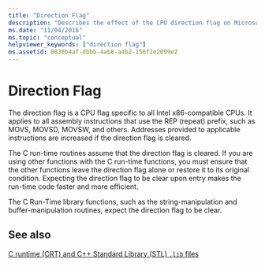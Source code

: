 ```yaml
---
title: "Direction Flag"
description: "Describes the effect of the CPU direction flag on Microsoft C runtime functions."
ms.date: "11/04/2016"
ms.topic: "conceptual"
helpviewer_keywords: ["direction flag"]
ms.assetid: 0836b4af-dbbb-4ab8-a4b2-156f2e2099e2
---
```

# Direction Flag

The direction flag is a CPU flag specific to all Intel x86-compatible CPUs. It applies to all assembly instructions that use the REP (repeat) prefix, such as MOVS, MOVSD, MOVSW, and others. Addresses provided to applicable instructions are increased if the direction flag is cleared.

The C run-time routines assume that the direction flag is cleared. If you are using other functions with the C run-time functions, you must ensure that the other functions leave the direction flag alone or restore it to its original condition. Expecting the direction flag to be clear upon entry makes the run-time code faster and more efficient.

The C Run-Time library functions, such as the string-manipulation and buffer-manipulation routines, expect the direction flag to be clear.

## See also

[C runtime (CRT) and C++ Standard Library (STL) `.lib` files](../c-runtime-library/crt-library-features.md)
